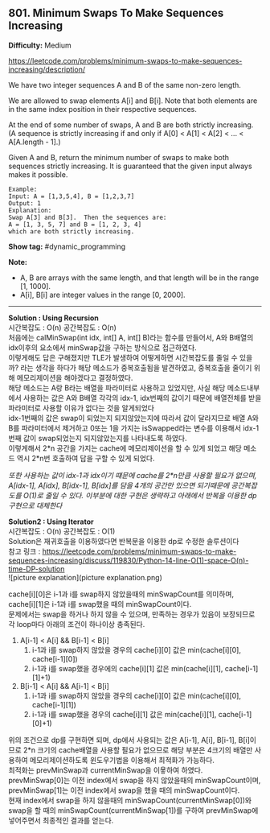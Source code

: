 ## 801. Minimum Swaps To Make Sequences Increasing

**Difficulty:** Medium

https://leetcode.com/problems/minimum-swaps-to-make-sequences-increasing/description/

We have two integer sequences A and B of the same non-zero length.  

We are allowed to swap elements A[i] and B[i].  Note that both elements are in the same index position in their respective sequences.  

At the end of some number of swaps, A and B are both strictly increasing.  (A sequence is strictly increasing if and only if A[0] < A[1] < A[2] < ... < A[A.length - 1].)  

Given A and B, return the minimum number of swaps to make both sequences strictly increasing.  It is guaranteed that the given input always makes it possible.  

```
Example:
Input: A = [1,3,5,4], B = [1,2,3,7]
Output: 1
Explanation: 
Swap A[3] and B[3].  Then the sequences are:
A = [1, 3, 5, 7] and B = [1, 2, 3, 4]
which are both strictly increasing.
```

**Show tag:** \#dynamic\_programming

**Note:**  
* A, B are arrays with the same length, and that length will be in the range [1, 1000].
* A[i], B[i] are integer values in the range [0, 2000].

-------------------------------------

**Solution : Using Recursion** <br/>
시간복잡도 : O(n) 공간복잡도 : O(n)  
처음에는 calMinSwap(int idx, int\[\] A, int\[\] B)라는 함수를 만들어서, A와 B배열의 idx이후의 요소에서 minSwap값을 구하는 방식으로 접근하였다.  
이렇게해도 답은 구해졌지만 TLE가 발생하여 어떻게하면 시간복잡도를 줄일 수 있을까? 라는 생각을 하다가 해당 메소드가 중복호출됨을 발견하였고, 중복호출을 줄이기 위해 메모리제이션을 해야겠다고 결정하였다.  
해당 메소드는 A랑 B라는 배열을 파라미터로 사용하고 있었지만, 사실 해당 메소드내부에서 사용하는 값은 A와 B배열 각각의 idx-1, idx번째의 값이기 때문에 배열전체를 받을 파라미터로 사용할 이유가 없다는 것을 알게되었다  
idx-1번째의 값은 swap이 되었는지 되지않았는지에 따라서 값이 달라지므로 배열 A와B를 파라미터에서 제거하고 0또는 1을 가지는 isSwapped라는 변수를 이용해서 idx-1번째 값이 swap되었는지 되지않았는지를 나타내도록 하였다.  
이렇게해서 2\*n 공간을 가지는 cache에 메모리제이션을 할 수 있게 되었고 해당 메소드 역시 2\*n번 호출하여 답을 구할 수 있게 되었다.

*또한 사용하는 값이 idx-1과 idx이기 떄문에 cache를 2\*n만큼 사용할 필요가 없으며, A\[idx-1\], A\[idx\], B\[idx-1\], B\[idx\]를 담을 4개의 공간만 있으면 되기때문에 공간복잡도를 O(1)로 줄일 수 있다. 이부분에 대한 구현은 생략하고 아래에서 반복을 이용한 dp 구현으로 대체한다*

**Solution2 : Using Iterator**  
시간복잡도 : O(n) 공간복잡도 : O(1)  
Solution은 재귀호출을 이용하였다면 반복문을 이용한 dp로 수정한 솔루션이다  
참고 링크 : https://leetcode.com/problems/minimum-swaps-to-make-sequences-increasing/discuss/119830/Python-14-line-O(1)-space-O(n)-time-DP-solution  
![picture explanation](picture explanation.png)

cache\[i\]\[0\]은 i-1과 i를 swap하지 않았을때의 minSwapCount를 의미하며,  
cache\[i\]\[1\]은 i-1과 i를 swap했을 때의 minSwapCount이다.  
문제에서는 swap을 하거나 하지 않을 수 있으며, 만족하는 경우가 있음이 보장되므로 각 loop마다 아래의 조건이 하나이상 충족된다.
1. A\[i-1\] < A\[i\] && B\[i-1\] < B\[i\]
	1. i-1과 i를 swap하지 않았을 경우의 cache\[i\]\[0\] 값은 min(cache\[i\]\[0\], cache\[i-1\]\[0\])
	2. i-1과 i를 swap했을 경우에의 cache\[i\]\[1\] 값은 min(cache\[i\]\[1\], cache\[i-1\]\[1\]+1)
2. B\[i-1\] < A\[i\] && A\[i-1\] < B\[i\]
	1. i-1과 i를 swap하지 않았을 경우의 cache\[i\]\[0\] 값은 min(cache\[i\]\[0\], cache\[i-1\]\[1\])
	2. i-1과 i를 swap했을 경우의 cache\[i\]\[1\] 값은 min(cache\[i\]\[1\], cache\[i-1\]\[0\]+1)

위의 조건으로 dp를 구현하면 되며, dp에서 사용되는 값은 A\[i-1\], A\[i\], B\[i-1\], B\[i\]이므로 2\*n 크기의 cache배열을 사용할 필요가 없으므로 해당 부분은 4크기의 배열만 사용하여 메모리제이션하도록 윈도우기법을 이용해서 최적화가 가능하다.  
최적화는 prevMinSwap과 currentMinSwap을 이욯하여 하였다.  
prevMinSwap\[0\]는 이전 index에서 swap을 하지 않았을때의 minSwapCount이며,  
prevMinSwap\[1\]는 이전 index에서 swap을 했을 때의 minSwapCount이다.  
현재 index에서 swap을 하지 않을때의 minSwapCount(currentMinSwap\[0\])와 swap을 할 때의 minSwapCount(currentMinSwap\[1\])를 구하여 prevMinSwap에 넣어주면서 최종적인 결과를 얻는다.  
